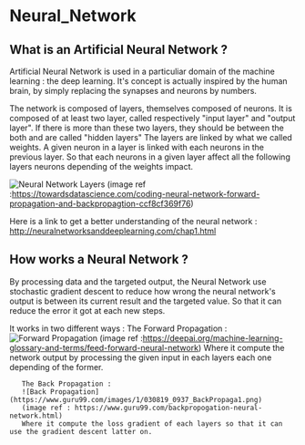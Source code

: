 # Neural_Network
  
  ## What is an Artificial Neural Network ?

  Artificial Neural Network is used in a particuliar domain of the machine learning : the deep learning.
  It's concept is actually inspired by the human brain, by simply replacing the synapses and neurons by numbers.

  The network is composed of layers, themselves composed of neurons.
  It is composed of at least two layer, called respectively "input layer" and "output layer".
  If there is more than these two layers, they should be between the both and are called "hidden layers"
  The layers are linked by what we called weights. A given neuron in a layer is linked with each neurons in the previous layer.
  So that each neurons in a given layer affect all the following layers neurons depending of the weights impact.
     
  ![Neural Network Layers](https://miro.medium.com/max/791/0*hzIQ5Fs-g8iBpVWq.jpg)
  (image ref :https://towardsdatascience.com/coding-neural-network-forward-propagation-and-backpropagtion-ccf8cf369f76)
     
  Here is a link to get a better understanding of the neural network : http://neuralnetworksanddeeplearning.com/chap1.html

 ## How works a Neural Network ?

  By processing data and the targeted output, the Neural Network use stochastic gradient descent to reduce how wrong the neural network's output is between its current result       and the targeted value. So that it can reduce the error it got at each new steps.

  It works in two different ways :
       The Forward Propagation : 
       ![Forward Propagation](https://images.deepai.org/django-summernote/2019-06-06/5c17d9c2-0ad4-474c-be8d-d6ae9b094e74.png)
       (image ref :https://deepai.org/machine-learning-glossary-and-terms/feed-forward-neural-network)
       Where it compute the network output by processing the given input in each layers each one depending of the former.
       
       The Back Propagation : 
       ![Back Propagation](https://www.guru99.com/images/1/030819_0937_BackPropaga1.png)
       (image ref : https://www.guru99.com/backpropogation-neural-network.html)
       Where it compute the loss gradient of each layers so that it can use the gradient descent latter on.

